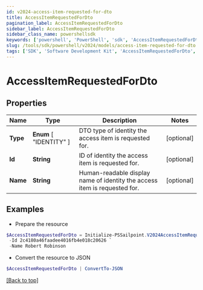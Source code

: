 ```yaml
---
id: v2024-access-item-requested-for-dto
title: AccessItemRequestedForDto
pagination_label: AccessItemRequestedForDto
sidebar_label: AccessItemRequestedForDto
sidebar_class_name: powershellsdk
keywords: ['powershell', 'PowerShell', 'sdk', 'AccessItemRequestedForDto', 'V2024AccessItemRequestedForDto'] 
slug: /tools/sdk/powershell/v2024/models/access-item-requested-for-dto
tags: ['SDK', 'Software Development Kit', 'AccessItemRequestedForDto', 'V2024AccessItemRequestedForDto']
---
```



# AccessItemRequestedForDto

## Properties

Name | Type | Description | Notes
------------ | ------------- | ------------- | -------------
**Type** |  **Enum** [  "IDENTITY" ] | DTO type of identity the access item is requested for. | [optional] 
**Id** | **String** | ID of identity the access item is requested for. | [optional] 
**Name** | **String** | Human-readable display name of identity the access item is requested for. | [optional] 

## Examples

- Prepare the resource
```powershell
$AccessItemRequestedForDto = Initialize-PSSailpoint.V2024AccessItemRequestedForDto  -Type IDENTITY `
 -Id 2c4180a46faadee4016fb4e018c20626 `
 -Name Robert Robinson
```

- Convert the resource to JSON
```powershell
$AccessItemRequestedForDto | ConvertTo-JSON
```


[[Back to top]](#) 

